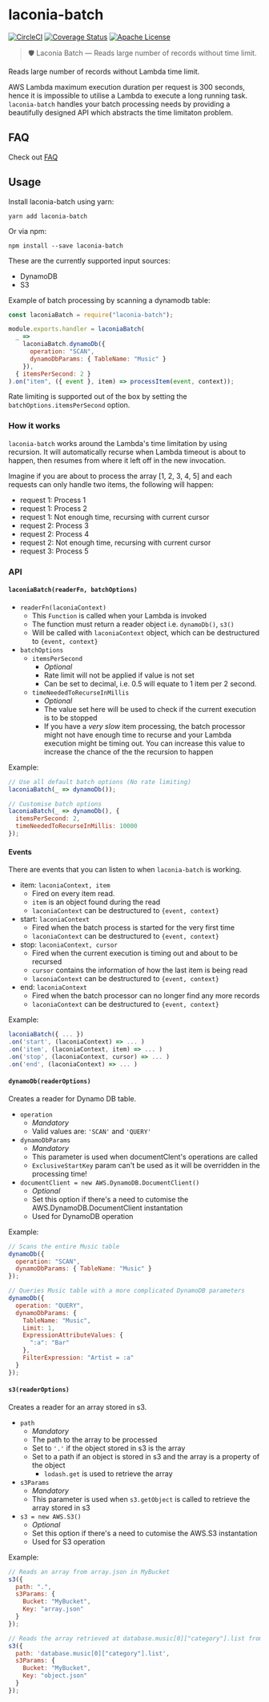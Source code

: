 # laconia-batch

[![CircleCI](https://img.shields.io/circleci/project/github/ceilfors/laconia/master.svg)](https://circleci.com/gh/ceilfors/laconia)
[![Coverage Status](https://coveralls.io/repos/github/ceilfors/laconia/badge.svg?branch=master)](https://coveralls.io/github/ceilfors/laconia?branch=master)
[![Apache License](https://img.shields.io/badge/license-Apache-blue.svg)](LICENSE)

> 🛡️ Laconia Batch — Reads large number of records without time limit.

Reads large number of records without Lambda time limit.

AWS Lambda maximum execution duration per request is 300 seconds, hence it is
impossible to utilise a Lambda to execute a long running task. `laconia-batch`
handles your batch processing needs by providing a beautifully designed API
which abstracts the time limitaton problem.

## FAQ

Check out [FAQ](https://github.com/ceilfors/laconia#faq)

## Usage

Install laconia-batch using yarn:

```
yarn add laconia-batch
```

Or via npm:

```
npm install --save laconia-batch
```

These are the currently supported input sources:

* DynamoDB
* S3

Example of batch processing by scanning a dynamodb table:

```js
const laconiaBatch = require("laconia-batch");

module.exports.handler = laconiaBatch(
  _ =>
    laconiaBatch.dynamoDb({
      operation: "SCAN",
      dynamoDbParams: { TableName: "Music" }
    }),
  { itemsPerSecond: 2 }
).on("item", ({ event }, item) => processItem(event, context));
```

Rate limiting is supported out of the box by setting the `batchOptions.itemsPerSecond`
option.

### How it works

`laconia-batch` works around the Lambda's time limitation by using recursion.
It will automatically recurse when Lambda timeout is about to happen, then resumes
from where it left off in the new invocation.

Imagine if you are about to process the array [1, 2, 3, 4, 5] and each requests can only
handle two items, the following will happen:

* request 1: Process 1
* request 1: Process 2
* request 1: Not enough time, recursing with current cursor
* request 2: Process 3
* request 2: Process 4
* request 2: Not enough time, recursing with current cursor
* request 3: Process 5

### API

#### `laconiaBatch(readerFn, batchOptions)`

* `readerFn(laconiaContext)`
  * This `Function` is called when your Lambda is invoked
  * The function must return a reader object i.e. `dynamoDb()`, `s3()`
  * Will be called with `laconiaContext` object, which can be destructured to `{event, context}`
* `batchOptions`
  * `itemsPerSecond`
    * _Optional_
    * Rate limit will not be applied if value is not set
    * Can be set to decimal, i.e. 0.5 will equate to 1 item per 2 second.
  * `timeNeededToRecurseInMillis`
    * _Optional_
    * The value set here will be used to check if the current execution is to be stopped
    * If you have a _very slow_ item processing, the batch processor might not have enough time
      to recurse and your Lambda execution might be timing out. You can increase this value to
      increase the chance of the the recursion to happen

Example:

```js
// Use all default batch options (No rate limiting)
laconiaBatch(_ => dynamoDb());

// Customise batch options
laconiaBatch(_ => dynamoDb(), {
  itemsPerSecond: 2,
  timeNeededToRecurseInMillis: 10000
});
```

#### Events

There are events that you can listen to when `laconia-batch` is working.

* item: `laconiaContext, item`
  * Fired on every item read.
  * `item` is an object found during the read
  * `laconiaContext` can be destructured to `{event, context}`
* start: `laconiaContext`
  * Fired when the batch process is started for the very first time
  * `laconiaContext` can be destructured to `{event, context}`
* stop: `laconiaContext, cursor`
  * Fired when the current execution is timing out and about to be recursed
  * `cursor` contains the information of how the last item is being read
  * `laconiaContext` can be destructured to `{event, context}`
* end: `laconiaContext`
  * Fired when the batch processor can no longer find any more records
  * `laconiaContext` can be destructured to `{event, context}`

Example:

```js
laconiaBatch({ ... })
.on('start', (laconiaContext) => ... )
.on('item', (laconiaContext, item) => ... )
.on('stop', (laconiaContext, cursor) => ... )
.on('end', (laconiaContext) => ... )
```

#### `dynamoDb(readerOptions)`

Creates a reader for Dynamo DB table.

* `operation`
  * _Mandatory_
  * Valid values are: `'SCAN'` and `'QUERY'`
* `dynamoDbParams`
  * _Mandatory_
  * This parameter is used when documentClent's operations are called
  * `ExclusiveStartKey` param can't be used as it will be overridden in the processing time!
* `documentClient = new AWS.DynamoDB.DocumentClient()`
  * _Optional_
  * Set this option if there's a need to cutomise the AWS.DynamoDB.DocumentClient instantation
  * Used for DynamoDB operation

Example:

```js
// Scans the entire Music table
dynamoDb({
  operation: "SCAN",
  dynamoDbParams: { TableName: "Music" }
});

// Queries Music table with a more complicated DynamoDB parameters
dynamoDb({
  operation: "QUERY",
  dynamoDbParams: {
    TableName: "Music",
    Limit: 1,
    ExpressionAttributeValues: {
      ":a": "Bar"
    },
    FilterExpression: "Artist = :a"
  }
});
```

#### `s3(readerOptions)`

Creates a reader for an array stored in s3.

* `path`
  * _Mandatory_
  * The path to the array to be processed
  * Set to `'.'` if the object stored in s3 is the array
  * Set to a path if an object is stored in s3 and the array is a property of the object
    * `lodash.get` is used to retrieve the array
* `s3Params`
  * _Mandatory_
  * This parameter is used when `s3.getObject` is called to retrieve the array stored in s3
* `s3 = new AWS.S3()`
  * _Optional_
  * Set this option if there's a need to cutomise the AWS.S3 instantation
  * Used for S3 operation

Example:

```js
// Reads an array from array.json in MyBucket
s3({
  path: ".",
  s3Params: {
    Bucket: "MyBucket",
    Key: "array.json"
  }
});

// Reads the array retrieved at database.music[0]["category"].list from object.json in MyBucket
s3({
  path: 'database.music[0]["category"].list',
  s3Params: {
    Bucket: "MyBucket",
    Key: "object.json"
  }
});
```
